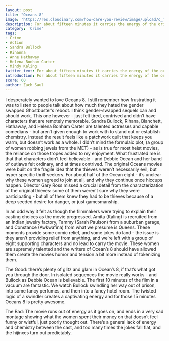 ```yaml
---
layout: post
title: "Oceans 8"
image: 'https://res.cloudinary.com/how-dare-you-review/image/upload/c_fill,h_399,w_760/v1528847711/Oceans-8-poster.png'
description: For about fifteen minutes it carries the energy of the original movies - but it devolves quickly into  irellavance.     
category: 'Crime'
tags: 
- Crime
- Action
- Sandra Bullock
- Rihanna
- Anne Hathaway
- Helena Bonham Carter
- Mindy Kaling
twitter_text: For about fifteen minutes it carries the energy of the original movies - but it devolves quickly into  irellavance.
introduction: For about fifteen minutes it carries the energy of the original movies - but it devolves quickly into  irellavance.
score: 60
author: Zach Saul
---
```

I desperately wanted to love Oceans 8. I still remember how frustrating it was to listen to people talk about how much they hated the gender swapped Ghostbuster’s reboot. I think gender-swapped sequels can and should work. This one however - just felt tired, contrived and didn’t have characters that are remotely memorable. Sandra Bullock, Rihana, Blanchett, Hathaway, and Helena Bonham Carter are talented actresses and capable comedians - but aren’t given enough to work with to stand out or establish chemistry. Instead the result feels like a patchwork quilt that keeps you warm, but doesn’t work as a whole. I didn’t mind the formulaic plot, (a group of women robbing jewels from the MET) - as is true for most heist movies, the reliance on those tropes added to my enjoyment. What frustrated me is that that characters didn’t feel believable - and Debbie Ocean and her band of outlaws felt ordinary, and at times contrived. The original Oceans movies were built on the fragile idea that the thieves weren’t necessarily evil, but hyper specific thrill-seekers. For about half of the Ocean eight - it’s unclear why these women agreed to join at all, and why they continue once hiccups happen. Director Gary Ross missed a crucial detail from the characterization of the original thieves: some of them weren’t sure why they were participating - but all of them knew they had to be thieves because of a deep seeded desire for danger, or just gamesmanship.  
 
In an odd way it felt as though the filmmakers were trying to explain their casting choices as the movie progressed. Amita (Kaling) is recruited from an Indian jewelry factory, Tammy (Sarah Paulson) from a suburban garage, and Constance (Awkwafina) from what we presume is Queens. These moments provide some comic relief, and some jokes do land - the issue is they aren’t providing relief from anything, and we’re left with a group of eight supporting characters and no lead to carry the movie. These women are supremely talented and the writers of Ocean’s 8 should have allowed them create the movies humor and tension a bit more instead of tokenizing them.

The Good: there’s plenty of glitz and glam in Ocean’s 8, if that’s what got you through the door. In isolated sequences the movie really works - and Bullock as Debbie Ocean is believable. The first 10 minutes of the film in a vacuum are fantastic. We watch Bullock swindling her way out of prison, into some fancy perfumes, and then into a fancy hotel room. The twisted logic of a swindler creates a captivating energy and for those 15 minutes Oceans 8 is pretty awesome.

The Bad: The movie runs out of energy as it goes on, and ends in a very sad montage showing what the women spent their money on that doesn’t feel funny or wistful, just poorly thought out. There’s a general lack of energy and chemistry between the cast, and too many times the jokes fall flat, and the hijinxes turn out predictably.   
